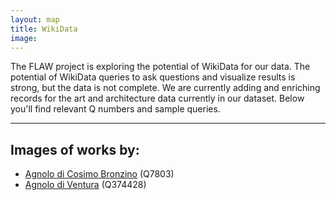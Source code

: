 ```yaml
---
layout: map
title: WikiData
image:
---
```


The FLAW project is exploring the potential of WikiData for our data. The potential of WikiData queries to ask questions and visualize results is strong, but the data is not complete. We are currently adding and enriching records for the art and architecture data currently in our dataset. Below you'll find relevant Q numbers and sample queries. 

***

## Images of works by:

* [Agnolo di Cosimo Bronzino](https://w.wiki/BEeg) (Q7803)
* [Agnolo di Ventura](https://w.wiki/BEed) (Q374428) 


